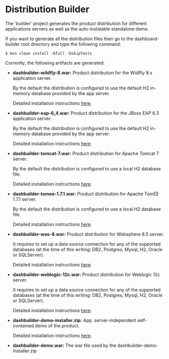 Distribution Builder
==========================

The 'builder' project generates the product distribution for different applications servers as well as
the auto-instalable standalone demo.

If you want to generate all the distribution files then go to the dashboard-builder root directory and
type the following command:

    $ mvn clean install -Dfull -DskipTests

Currently, the following artifacts are generated:

* **dashbuilder-wildfly-8.war:**  Product distribution for the Widlfly 8.x application server.

  By the default the distribution is configured to use the default H2 in-memory database provided by the app server.

  Detailed installation instructions [here](https://github.com/droolsjbpm/dashboard-builder/blob/master/builder/src/main/wildfly8/README.md).

* **dashbuilder-eap-6_4.war:**  Product distribution for the JBoss EAP 6.3 application server.

  By the default the distribution is configured to use the default H2 in-memory database provided by the app server.

  Detailed installation instructions [here](https://github.com/droolsjbpm/dashboard-builder/blob/master/builder/src/main/eap6_4/README.md).

* **dashbuilder-tomcat-7.war:**  Product distribution for Apache Tomcat 7 server.

  By the default the distribution is configured to use a local H2 database file.

  Detailed installation instructions [here](https://github.com/droolsjbpm/dashboard-builder/blob/master/builder/src/main/tomcat7/README.md).

* **dashbuilder-tomee-1.7.1.war:**  Product distribution for Apache TomEE 1.7.1 server.

  By the default the distribution is configured to use a local H2 database file.

  Detailed installation instructions [here](https://github.com/droolsjbpm/dashboard-builder/blob/master/builder/src/main/tomee1.7.1/README.md).

* **dashbuilder-was-8.war:**  Product distribution for Websphere 8.5 server.

  It requires to set up a data source connection for any of the supported databases (at the time of this writing: DB2, Postgres, Mysql, H2, Oracle or SQLServer).

  Detailed installation instructions [here](https://github.com/droolsjbpm/dashboard-builder/blob/master/builder/src/main/was8/README.md).

* **dashbuilder-weblogic-12c.war:**  Product distribution for Weblogic 12c server.

  It requires to set up a data source connection for any of the supported databases (at the time of this writing: DB2, Postgres, Mysql, H2, Oracle or SQLServer).

  Detailed installation instructions [here](https://github.com/droolsjbpm/dashboard-builder/blob/master/builder/src/main/weblogic12c/README.md).

* **dashbuilder-demo-installer.zip:** App. server-independent self-contained demo of the product.

  Detailed installation instructions [here](https://github.com/droolsjbpm/dashboard-builder/blob/master/builder/src/main/standalone-demo/README.md).

* **dashbuilder-demo.war:** The war file used by the dashbuilder-demo-installer.zip
